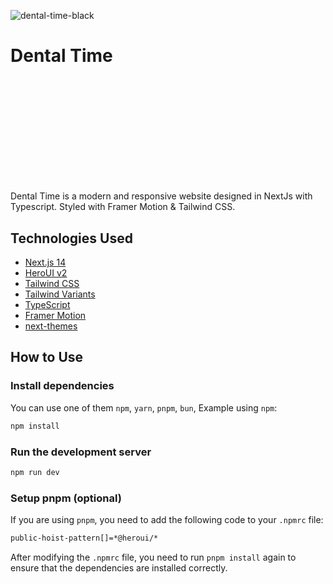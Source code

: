 ![dental-time-black](https://github.com/user-attachments/assets/c78df504-d5fb-422a-8875-2551ae34d936)

# Dental Time

<svg width="791" height="261" viewBox="0 0 791 261" fill="none" xmlns="http://www.w3.org/2000/svg">

Dental Time is a modern and responsive website designed in NextJs with Typescript. Styled with Framer Motion & Tailwind CSS.


## Technologies Used

- [Next.js 14](https://nextjs.org/docs/getting-started)
- [HeroUI v2](https://heroui.com/)
- [Tailwind CSS](https://tailwindcss.com/)
- [Tailwind Variants](https://tailwind-variants.org)
- [TypeScript](https://www.typescriptlang.org/)
- [Framer Motion](https://www.framer.com/motion/)
- [next-themes](https://github.com/pacocoursey/next-themes)

## How to Use
### Install dependencies

You can use one of them `npm`, `yarn`, `pnpm`, `bun`, Example using `npm`:

```bash
npm install
```

### Run the development server

```bash
npm run dev
```

### Setup pnpm (optional)

If you are using `pnpm`, you need to add the following code to your `.npmrc` file:

```bash
public-hoist-pattern[]=*@heroui/*
```

After modifying the `.npmrc` file, you need to run `pnpm install` again to ensure that the dependencies are installed correctly.

